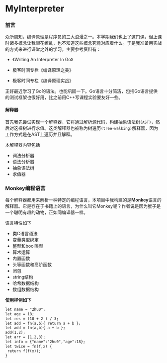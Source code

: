 # MyInterpreter

### 前言

众所周知，编译原理是程序员的三大浪漫之一。本学期我们也上了这门课，但上课时诸多概念让我眼花缭乱，也不知道这些概念究竟对应着什么。于是我准备用实战的方式来进行课堂之外的学习，主要参考资料有：

* 《Writing An Interpreter In Go》

* 极客时间专栏《编译原理之美》

* 极客时间专栏《编译原理实战》

正好最近学习了Go的语法。也能巩固一下。Go语言十分简洁，包括Go语言提供的测试框架也很好用，比之前用C++写课程实验要友好一些。

#### 解释器

首先我先尝试实现一个解释器，它将通过解析源代码，构建抽象语法树`(AST)`，然后对这棵树进行求值。这类解释器也被称为树遍历`(tree-walking)`解释器，因为工作方式是在AST上遍历并且解释。

本解释器内容包括

* 词法分析器
* 语法分析器
* 抽象语法树
* 求值器

### Monkey编程语言

每个解释器都用来解析一种特定的编程语言，本项目中我构建的是**Monkey**语言的解释器。它是存在于书籍上的语言，为什么叫它Monkey呢？作者说是因为猴子是一个聪明有趣的动物，正如同编译器一样。

语言特性如下

* 类C语言语法
* 变量类型绑定
* 整型和bool类型
* 算术运算
* 内置函数
* 头等函数和高阶函数
* 闭包
* string结构
* 哈希数据结构
* 数组数据结构



**使用样例如下**

```markdown
let name = "2hu0";
let age = 18;
let res = (10 + 2 ) / 3;
let add = fn(a,b){ return a + b };
let add = fn(a,b){ a + b };
add(1,2);
let arr = {1,2,3};
let info = {"name":"2hu0","age":18};
let twice = fn(f,x) {
 return f(f(x));
}
```



